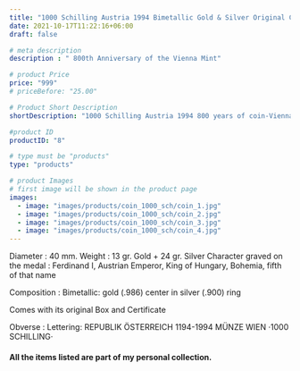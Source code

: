 ```yaml
---
title: "1000 Schilling Austria 1994 Bimetallic Gold & Silver Original Certificate & Box"
date: 2021-10-17T11:22:16+06:00
draft: false

# meta description
description : " 800th Anniversary of the Vienna Mint"

# product Price
price: "999"
# priceBefore: "25.00"

# Product Short Description
shortDescription: "1000 Schilling Austria 1994 800 years of coin-Vienna, approx. 13 grams of GOLD fine and 24 g of fine SILVER. Original box + certificate, PP"

#product ID
productID: "8"

# type must be "products"
type: "products"

# product Images
# first image will be shown in the product page
images:
  - image: "images/products/coin_1000_sch/coin_1.jpg"
  - image: "images/products/coin_1000_sch/coin_2.jpg"
  - image: "images/products/coin_1000_sch/coin_3.jpg"
  - image: "images/products/coin_1000_sch/coin_4.jpg"
---
```


Diameter : 40 mm.
Weight : 13 gr. Gold + 24 gr. Silver
Character graved on the medal :  Ferdinand I, Austrian Emperor, King of Hungary, Bohemia, fifth of that name

Composition : Bimetallic: gold (.986) center in silver (.900) ring

Comes with its original Box and Certificate

Obverse : Lettering: REPUBLIK ÖSTERREICH 1194-1994 MÜNZE WIEN ·1000 SCHILLING· 

#### All the items listed are part of my personal collection.
